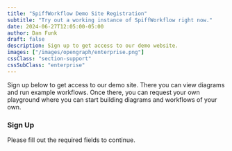 ```yaml
---
title: "SpiffWorkflow Demo Site Registration"
subtitle: "Try out a working instance of SpiffWorkflow right now."
date: 2024-06-27T12:05:00-05:00
author: Dan Funk
draft: false
description: Sign up to get access to our demo website.
images: ["/images/opengraph/enterprise.png"]
cssClass: "section-support"
cssSubClass: "enterprise"
---
```


Sign up below to get access to our demo site.
There you can view diagrams and run example workflows.
Once there, you can request your own playground where you can start building diagrams and workflows of your own.

### Sign Up

Please fill out the required fields to continue.


<script charset="utf-8" type="text/javascript" src="//js.hsforms.net/forms/embed/v2.js"></script>
<script>
  hbspt.forms.create({
    region: "na1",
    portalId: "42562038",
    formId: "782e9936-9679-4511-a915-be6ce4170323",
    inlineMessage: 'Your submit message here',
    onFormSubmit: function($form){
      setTimeout( function() {
        var formData = $form.serialize();
        window.location = "/pages/enterprise_thankyou?" + formData;
      }, 250 ); // Redirects to url with query string data from form fields after 250 milliseconds.
    }
  });
</script>

